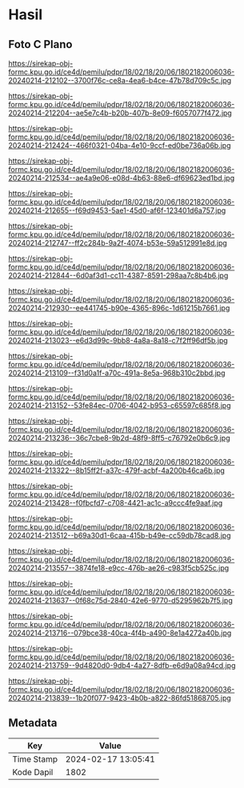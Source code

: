 # Hasil

## Foto C Plano

https://sirekap-obj-formc.kpu.go.id/ce4d/pemilu/pdpr/18/02/18/20/06/1802182006036-20240214-212102--3700f76c-ce8a-4ea6-b4ce-47b78d709c5c.jpg

https://sirekap-obj-formc.kpu.go.id/ce4d/pemilu/pdpr/18/02/18/20/06/1802182006036-20240214-212204--ae5e7c4b-b20b-407b-8e09-f6057077f472.jpg

https://sirekap-obj-formc.kpu.go.id/ce4d/pemilu/pdpr/18/02/18/20/06/1802182006036-20240214-212424--466f0321-04ba-4e10-9ccf-ed0be736a06b.jpg

https://sirekap-obj-formc.kpu.go.id/ce4d/pemilu/pdpr/18/02/18/20/06/1802182006036-20240214-212534--ae4a9e06-e08d-4b63-88e6-df69623ed1bd.jpg

https://sirekap-obj-formc.kpu.go.id/ce4d/pemilu/pdpr/18/02/18/20/06/1802182006036-20240214-212655--f69d9453-5ae1-45d0-af6f-123401d6a757.jpg

https://sirekap-obj-formc.kpu.go.id/ce4d/pemilu/pdpr/18/02/18/20/06/1802182006036-20240214-212747--ff2c284b-9a2f-4074-b53e-59a512991e8d.jpg

https://sirekap-obj-formc.kpu.go.id/ce4d/pemilu/pdpr/18/02/18/20/06/1802182006036-20240214-212844--6d0af3d1-cc11-4387-8591-298aa7c8b4b6.jpg

https://sirekap-obj-formc.kpu.go.id/ce4d/pemilu/pdpr/18/02/18/20/06/1802182006036-20240214-212930--ee441745-b90e-4365-896c-1d61215b7661.jpg

https://sirekap-obj-formc.kpu.go.id/ce4d/pemilu/pdpr/18/02/18/20/06/1802182006036-20240214-213023--e6d3d99c-9bb8-4a8a-8a18-c7f2ff96df5b.jpg

https://sirekap-obj-formc.kpu.go.id/ce4d/pemilu/pdpr/18/02/18/20/06/1802182006036-20240214-213109--f31d0a1f-a70c-491a-8e5a-968b310c2bbd.jpg

https://sirekap-obj-formc.kpu.go.id/ce4d/pemilu/pdpr/18/02/18/20/06/1802182006036-20240214-213152--53fe84ec-0706-4042-b953-c65597c685f8.jpg

https://sirekap-obj-formc.kpu.go.id/ce4d/pemilu/pdpr/18/02/18/20/06/1802182006036-20240214-213236--36c7cbe8-9b2d-48f9-8ff5-c76792e0b6c9.jpg

https://sirekap-obj-formc.kpu.go.id/ce4d/pemilu/pdpr/18/02/18/20/06/1802182006036-20240214-213322--8b15ff2f-a37c-479f-acbf-4a200b46ca6b.jpg

https://sirekap-obj-formc.kpu.go.id/ce4d/pemilu/pdpr/18/02/18/20/06/1802182006036-20240214-213428--f0fbcfd7-c708-4421-ac1c-a9ccc4fe9aaf.jpg

https://sirekap-obj-formc.kpu.go.id/ce4d/pemilu/pdpr/18/02/18/20/06/1802182006036-20240214-213512--b69a30d1-6caa-415b-b49e-cc59db78cad8.jpg

https://sirekap-obj-formc.kpu.go.id/ce4d/pemilu/pdpr/18/02/18/20/06/1802182006036-20240214-213557--3874fe18-e9cc-476b-ae26-c983f5cb525c.jpg

https://sirekap-obj-formc.kpu.go.id/ce4d/pemilu/pdpr/18/02/18/20/06/1802182006036-20240214-213637--0f68c75d-2840-42e6-9770-d5295962b7f5.jpg

https://sirekap-obj-formc.kpu.go.id/ce4d/pemilu/pdpr/18/02/18/20/06/1802182006036-20240214-213716--079bce38-40ca-4f4b-a490-8e1a4272a40b.jpg

https://sirekap-obj-formc.kpu.go.id/ce4d/pemilu/pdpr/18/02/18/20/06/1802182006036-20240214-213759--9d4820d0-9db4-4a27-8dfb-e6d9a08a94cd.jpg

https://sirekap-obj-formc.kpu.go.id/ce4d/pemilu/pdpr/18/02/18/20/06/1802182006036-20240214-213839--1b20f077-9423-4b0b-a822-86fd51868705.jpg


## Metadata

| Key        | Value               |
| ---------- | ------------------- |
| Time Stamp | 2024-02-17 13:05:41 |
| Kode Dapil | 1802                |



